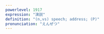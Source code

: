 ```yaml
---
powerlevel: 1917
expression: "演説"
definition: "(n,vs) speech; address; (P)"
pronunciation: "えんぜつ"
---
```

